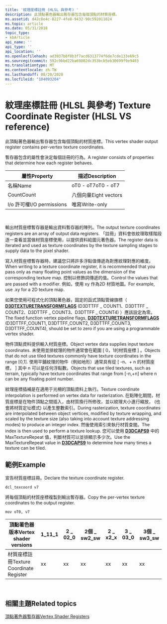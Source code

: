 ```yaml
---
title: '紋理座標註冊 (HLSL 與參考) '
description: 此頂點著色器輸出暫存器包含每個頂點的材質座標。
ms.assetid: d42c8e4c-8227-4fe8-9432-90c592011024
ms.topic: article
ms.date: 05/31/2018
topic_type:
- kbArticle
api_name: ''
api_type: ''
api_location: ''
ms.openlocfilehash: ad3937b8f0b3f7acd6313774f6de7cde133e69c5
ms.sourcegitcommit: 592c9bbd22ba69802dc353bcb5eb30699f9e9403
ms.translationtype: MT
ms.contentlocale: zh-TW
ms.lasthandoff: 08/20/2020
ms.locfileid: "104093204"
---
```

# <a name="texture-coordinate-register-hlsl-vs-reference"></a><span data-ttu-id="76daa-103">紋理座標註冊 (HLSL 與參考) </span><span class="sxs-lookup"><span data-stu-id="76daa-103">Texture Coordinate Register (HLSL VS reference)</span></span>

<span data-ttu-id="76daa-104">此頂點著色器輸出暫存器包含每個頂點的材質座標。</span><span class="sxs-lookup"><span data-stu-id="76daa-104">This vertex shader output register contains per-vertex texture coordinates.</span></span>

<span data-ttu-id="76daa-105">暫存器包含的屬性會決定每個註冊的行為。</span><span class="sxs-lookup"><span data-stu-id="76daa-105">A register consists of properties that determine how each register behaves.</span></span>



| <span data-ttu-id="76daa-106">屬性</span><span class="sxs-lookup"><span data-stu-id="76daa-106">Property</span></span>        | <span data-ttu-id="76daa-107">描述</span><span class="sxs-lookup"><span data-stu-id="76daa-107">Description</span></span>   |
|-----------------|---------------|
| <span data-ttu-id="76daa-108">名稱</span><span class="sxs-lookup"><span data-stu-id="76daa-108">Name</span></span>            | <span data-ttu-id="76daa-109">oT0 - oT7</span><span class="sxs-lookup"><span data-stu-id="76daa-109">oT0 - oT7</span></span>     |
| <span data-ttu-id="76daa-110">Count</span><span class="sxs-lookup"><span data-stu-id="76daa-110">Count</span></span>           | <span data-ttu-id="76daa-111">八個向量</span><span class="sxs-lookup"><span data-stu-id="76daa-111">Eight vectors</span></span> |
| <span data-ttu-id="76daa-112">I/o 許可權</span><span class="sxs-lookup"><span data-stu-id="76daa-112">I/O permissions</span></span> | <span data-ttu-id="76daa-113">唯寫</span><span class="sxs-lookup"><span data-stu-id="76daa-113">Write-only</span></span>    |



 

<span data-ttu-id="76daa-114">輸出材質座標暫存器是輸出資料暫存器的陣列。</span><span class="sxs-lookup"><span data-stu-id="76daa-114">The output texture coordinates registers are an array of output data registers.</span></span> <span data-ttu-id="76daa-115">「註冊」資料會依紋理取樣階段逐一查看並當做材質座標使用，以提供資料給圖元著色器。</span><span class="sxs-lookup"><span data-stu-id="76daa-115">The register data is iterated and used as texture coordinates by the texture sampling stages to supply data to the pixel shader.</span></span>

<span data-ttu-id="76daa-116">寫入材質座標暫存器時，建議您只將許多浮點值傳遞為對應紋理對應的維度。</span><span class="sxs-lookup"><span data-stu-id="76daa-116">When writing to a texture coordinate register, it is recommended that you pass only as many floating point values as the dimension of the corresponding texture map.</span></span> <span data-ttu-id="76daa-117">控制以修飾詞傳遞的值。</span><span class="sxs-lookup"><span data-stu-id="76daa-117">Control the values that are passed with a modifier.</span></span> <span data-ttu-id="76daa-118">例如，使用 xy 作為2D 材質地圖。</span><span class="sxs-lookup"><span data-stu-id="76daa-118">For example, use .xy for a 2D texture map.</span></span>

<span data-ttu-id="76daa-119">如果您使用可程式化的頂點著色器，固定的函式頂點管線旗標（ [**D3DTEXTURETRANSFORMFLAGS**](/windows/desktop/direct3d9/d3dtexturetransformflags) (D3DTTFF \_ COUNT1、D3DTTFF \_ COUNT2、D3DTTFF \_ COUNT3、D3DTTFF \_ COUNT4) ）應該設定為零。</span><span class="sxs-lookup"><span data-stu-id="76daa-119">The fixed function vertex pipeline flags, [**D3DTEXTURETRANSFORMFLAGS**](/windows/desktop/direct3d9/d3dtexturetransformflags) (D3DTTFF\_COUNT1, D3DTTFF\_COUNT2, D3DTTFF\_COUNT3, D3DTTFF\_COUNT4), should be set to zero if you are using a programmable vertex shader.</span></span>

<span data-ttu-id="76daa-120">物件頂點資料提供輸入材質座標。</span><span class="sxs-lookup"><span data-stu-id="76daa-120">Object vertex data supplies input texture coordinates.</span></span> <span data-ttu-id="76daa-121">未使用並排紋理的物件通常會在範圍 \[ 0，1的材質座標 \] 。</span><span class="sxs-lookup"><span data-stu-id="76daa-121">Objects that do not use tiled textures commonly have texture coordinates in the range \[0,1\].</span></span> <span data-ttu-id="76daa-122">使用平鋪紋理的物件（例如地形）通常具有從 \[ -n、+ n 的材質座標， \] 其中 n 可以是任何浮點數。</span><span class="sxs-lookup"><span data-stu-id="76daa-122">Objects that use tiled textures, such as terrain, typically have texture coordinates that range from \[-n,+n\] where n can be any floating point number.</span></span>

<span data-ttu-id="76daa-123">紋理座標插補是在適用于光柵的頂點資料上執行。</span><span class="sxs-lookup"><span data-stu-id="76daa-123">Texture coordinate interpolation is performed on vertex data for rasterization.</span></span> <span data-ttu-id="76daa-124">在點陣化期間，材質座標是在物件頂點之間插入，由材質換行所修改，並以紋理大小進行縮放， (也會將材質定址模式) 以產生整數索引。</span><span class="sxs-lookup"><span data-stu-id="76daa-124">During rasterization, texture coordinates are interpolated between object vertices, modified by texture wrapping, and scaled by the texture size (also taking into account texture addressing modes) to produce an integer index.</span></span> <span data-ttu-id="76daa-125">然後使用索引來執行材質查閱。</span><span class="sxs-lookup"><span data-stu-id="76daa-125">The index is then used to perform a texture lookup.</span></span> <span data-ttu-id="76daa-126">您可以使用 [**D3DCAPS9**](/windows/desktop/api/d3d9caps/ns-d3d9caps-d3dcaps9) 中的 MaxTextureRepeat 值，判斷材質可以並排顯示多少次。</span><span class="sxs-lookup"><span data-stu-id="76daa-126">Use the MaxTextureRepeat value in [**D3DCAPS9**](/windows/desktop/api/d3d9caps/ns-d3d9caps-d3dcaps9) to determine how many times a texture can be tiled.</span></span>

## <a name="example"></a><span data-ttu-id="76daa-127">範例</span><span class="sxs-lookup"><span data-stu-id="76daa-127">Example</span></span>

<span data-ttu-id="76daa-128">宣告材質座標註冊。</span><span class="sxs-lookup"><span data-stu-id="76daa-128">Declare the texture coordinate register.</span></span>


```
dcl_texcoord v7
```



<span data-ttu-id="76daa-129">將每個頂點的材質座標複製到輸出暫存器。</span><span class="sxs-lookup"><span data-stu-id="76daa-129">Copy the per-vertex texture coordinates to the output register.</span></span>


```
mov oT0, v7
```





| <span data-ttu-id="76daa-130">頂點著色器版本</span><span class="sxs-lookup"><span data-stu-id="76daa-130">Vertex shader versions</span></span>      | <span data-ttu-id="76daa-131">1\_1</span><span class="sxs-lookup"><span data-stu-id="76daa-131">1\_1</span></span> | <span data-ttu-id="76daa-132">2 \_ 0</span><span class="sxs-lookup"><span data-stu-id="76daa-132">2\_0</span></span> | <span data-ttu-id="76daa-133">2個 \_ sw</span><span class="sxs-lookup"><span data-stu-id="76daa-133">2\_sw</span></span> | <span data-ttu-id="76daa-134">2 \_ x</span><span class="sxs-lookup"><span data-stu-id="76daa-134">2\_x</span></span> | <span data-ttu-id="76daa-135">3 \_ 0</span><span class="sxs-lookup"><span data-stu-id="76daa-135">3\_0</span></span> | <span data-ttu-id="76daa-136">3個 \_ sw</span><span class="sxs-lookup"><span data-stu-id="76daa-136">3\_sw</span></span> |
|-----------------------------|------|------|-------|------|------|-------|
| <span data-ttu-id="76daa-137">材質座標註冊</span><span class="sxs-lookup"><span data-stu-id="76daa-137">Texture Coordinate Register</span></span> | <span data-ttu-id="76daa-138">x</span><span class="sxs-lookup"><span data-stu-id="76daa-138">x</span></span>    | <span data-ttu-id="76daa-139">x</span><span class="sxs-lookup"><span data-stu-id="76daa-139">x</span></span>    | <span data-ttu-id="76daa-140">x</span><span class="sxs-lookup"><span data-stu-id="76daa-140">x</span></span>     | <span data-ttu-id="76daa-141">x</span><span class="sxs-lookup"><span data-stu-id="76daa-141">x</span></span>    | <span data-ttu-id="76daa-142">x</span><span class="sxs-lookup"><span data-stu-id="76daa-142">x</span></span>    | <span data-ttu-id="76daa-143">x</span><span class="sxs-lookup"><span data-stu-id="76daa-143">x</span></span>     |



 

## <a name="related-topics"></a><span data-ttu-id="76daa-144">相關主題</span><span class="sxs-lookup"><span data-stu-id="76daa-144">Related topics</span></span>

<dl> <dt>

[<span data-ttu-id="76daa-145">頂點著色器暫存器</span><span class="sxs-lookup"><span data-stu-id="76daa-145">Vertex Shader Registers</span></span>](dx9-graphics-reference-asm-vs-registers.md)
</dt> </dl>

 

 
